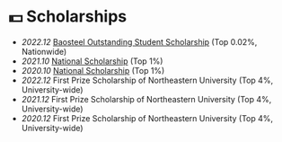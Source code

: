 # 💵 Scholarships
- *2022.12* [Baosteel Outstanding Student Scholarship](Scholarships/20国奖.jpeg) (Top 0.02%, Nationwide)
- *2021.10* [National Scholarship](Scholarships/20国奖.jpeg) (Top 1%)
- *2020.10* [National Scholarship](Scholarships/19国奖.png) (Top 1%)
- *2022.12* First Prize Scholarship of Northeastern University  (Top 4%, University-wide)
- *2021.12* First Prize Scholarship of Northeastern University  (Top 4%, University-wide)
- *2020.12* First Prize Scholarship of Northeastern University  (Top 4%, University-wide)
